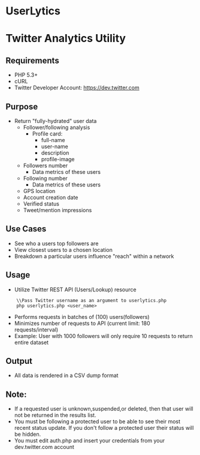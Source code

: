# UserLytics
# Twitter Analytics Utility

## Requirements
  - PHP 5.3+
  - cURL
  - Twitter Developer Account: https://dev.twitter.com
  
## Purpose
- Return "fully-hydrated" user data
  - Follower/following analysis
    - Profile card:
      - full-name
      - user-name
      - description
      - profile-image
  - Followers number
    - Data metrics of these users
  - Following number
    - Data metrics of these users
  - GPS location
  - Account creation date
  - Verified status
  - Tweet/mention impressions

## Use Cases
- See who a users top followers are
- View closest users to a chosen location
- Breakdown a particular users influence "reach" within a network

## Usage
- Utilize Twitter REST API (Users/Lookup) resource
```
    \\Pass Twitter username as an argument to userlytics.php
    php userlytics.php <user_name>
```
- Performs requests in batches of (100) users(followers)
- Minimizes number of requests to API (current limit: 180 requests/interval)
- Example: User with 1000 followers will only require 10 requests to return entire dataset
 	
## Output 
- All data is rendered in a CSV dump format

## Note:
- If a requested user is unknown,suspended,or deleted, then that user will not be returned in the results list.
- You must be following a protected user to be able to see their most recent status update. If you don't follow a protected user their status will be hidden.
- You must edit auth.php and insert your credentials from your dev.twitter.com account
